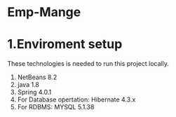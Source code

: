 # Emp-Mange
# 1.Enviroment setup

 These technologies is needed to run this project locally.
 
   1. NetBeans 8.2 <br />
   2. java 1.8 <br />
   3. Spring 4.0.1 <br />
   4. For Database opertation: Hibernate 4.3.x <br />
   5. For RDBMS: MYSQL 5.1.38 
